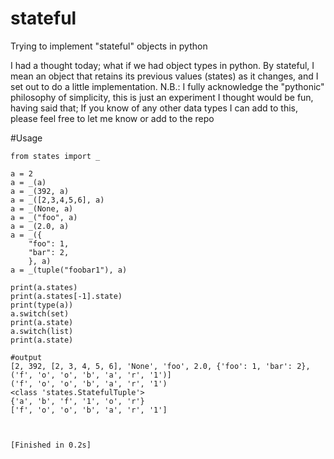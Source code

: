# stateful
Trying to implement "stateful" objects in python

I had a thought today; what if we had object types in python. By stateful, I mean an object that retains its previous values (states) as it changes, and I set out to do a little implementation. 
N.B.: I fully acknowledge the "pythonic" philosophy of simplicity, this is just an experiment I thought would be fun, having said that; If you know of any other data types I can add to this, please feel free to let me know or add to the repo

#Usage

```
from states import _

a = 2
a = _(a)
a = _(392, a)
a = _([2,3,4,5,6], a)
a = _(None, a)
a = _("foo", a)
a = _(2.0, a)
a = _({
	"foo": 1,
	"bar": 2,
	}, a)
a = _(tuple("foobar1"), a)

print(a.states)
print(a.states[-1].state)
print(type(a))
a.switch(set)
print(a.state)
a.switch(list)
print(a.state)
```

```
#output
[2, 392, [2, 3, 4, 5, 6], 'None', 'foo', 2.0, {'foo': 1, 'bar': 2}, ('f', 'o', 'o', 'b', 'a', 'r', '1')]
('f', 'o', 'o', 'b', 'a', 'r', '1')
<class 'states.StatefulTuple'>
{'a', 'b', 'f', '1', 'o', 'r'}
['f', 'o', 'o', 'b', 'a', 'r', '1']



[Finished in 0.2s]
```
